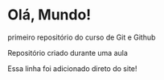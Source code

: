 # Olá, Mundo!
 primeiro repositório do curso de Git e Github

 Repositório criado durante uma aula

 Essa linha foi adicionado direto do site!
